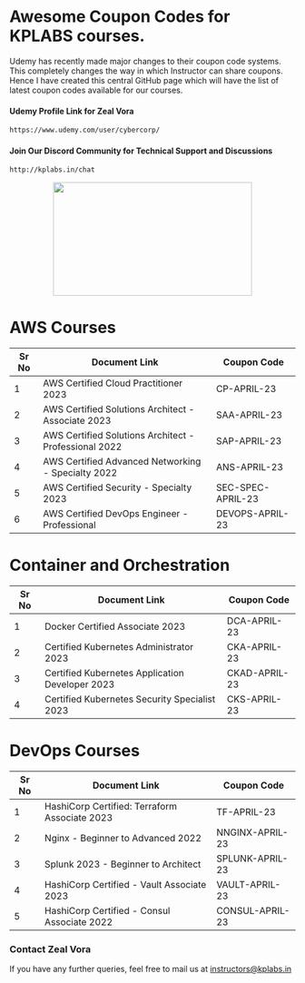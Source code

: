 # Awesome Coupon Codes for KPLABS courses.

Udemy has recently made major changes to their coupon code systems. This completely changes the way in which Instructor can share coupons. Hence I have created this central GitHub page which will have the list of latest coupon codes available for our courses.

#### Udemy Profile Link for Zeal Vora

```sh
https://www.udemy.com/user/cybercorp/
```
#### Join Our Discord Community for Technical Support and Discussions

```sh
http://kplabs.in/chat
```
<p align="center">
  <img width="350" height="200" src="https://i.ibb.co/b3jFkkk/discord-terraform.png">
</p>

# AWS Courses 

| Sr No | Document Link | Coupon Code |
| ------ | ------ | ------ |
| 1 |AWS Certified Cloud Practitioner 2023 | CP-APRIL-23 | 
| 2 |AWS Certified Solutions Architect - Associate  2023| SAA-APRIL-23 |
| 3 |AWS Certified Solutions Architect - Professional 2022 | SAP-APRIL-23 |
| 4 |AWS Certified Advanced Networking - Specialty 2022 | ANS-APRIL-23 |
| 5 |AWS Certified Security - Specialty 2023 | SEC-SPEC-APRIL-23 |
| 6 |AWS Certified DevOps Engineer - Professional | DEVOPS-APRIL-23 |

# Container and Orchestration

| Sr No | Document Link | Coupon Code |
| ------ | ------ | ------ |
| 1 | Docker Certified Associate 2023 | DCA-APRIL-23 | 
| 2 | Certified Kubernetes Administrator 2023 | CKA-APRIL-23 | 
| 3 | Certified Kubernetes Application Developer 2023 | CKAD-APRIL-23 | 
| 4 | Certified Kubernetes Security Specialist 2023 | CKS-APRIL-23 | 

# DevOps Courses

| Sr No | Document Link | Coupon Code |
| ------ | ------ | ------ |
| 1 | HashiCorp Certified: Terraform Associate 2023 | TF-APRIL-23 | 
| 2 | Nginx - Beginner to Advanced 2022 | NNGINX-APRIL-23 | 
| 3 | Splunk 2023 - Beginner to Architect | SPLUNK-APRIL-23 | 
| 4 | HashiCorp Certified - Vault Associate 2023 | VAULT-APRIL-23 | 
| 5 | HashiCorp Certified - Consul Associate 2022 | CONSUL-APRIL-23	 | 




### Contact Zeal Vora
If you have any further queries, feel free to mail us at instructors@kplabs.in
